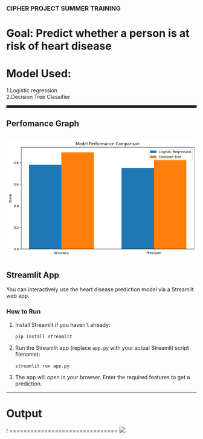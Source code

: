 ### CIPHER PROJECT SUMMER TRAINING

# Goal: Predict whether a person is at risk of heart disease

# Model Used:
<p>
1.Logistic regression<br>
2.Decision Tree Classifier

<hr style='border-style:dotted'>
<h2>Perfomance Graph</h2>

![](https://github.com/PranjalDby/HeartDiseasePredictor/blob/main/assets/output.png)
---

## Streamlit App

You can interactively use the heart disease prediction model via a Streamlit web app.

### How to Run

1. Install Streamlit if you haven't already:
   ```
   pip install streamlit
   ```

2. Run the Streamlit app (replace `app.py` with your actual Streamlit script filename):
   ```
   streamlit run app.py
   ```

3. The app will open in your browser. Enter the required features to get a prediction.

---



# Output
! ===============================
![](https://github.com/PranjalDby/HeartDiseasePredictor/blob/main/assets/Screenshot%202025-07-17%20at%208.51.57%E2%80%AFAM.png)
